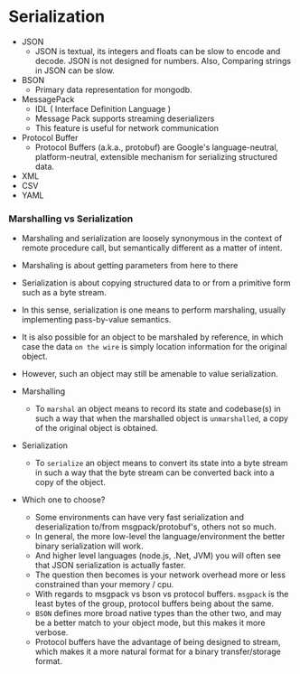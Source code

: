 # Serialization

- JSON
    - JSON is textual, its integers and floats can be slow to encode and decode. JSON is not designed for numbers. Also, Comparing strings in JSON can be slow.
- BSON
    - Primary data representation for mongodb.
- MessagePack
    - IDL ( Interface Definition Language )
    - Message Pack supports streaming deserializers
    - This feature is useful for network communication
- Protocol Buffer
    - Protocol Buffers (a.k.a., protobuf) are Google's language-neutral, platform-neutral, extensible mechanism for serializing structured data.    
- XML
- CSV
- YAML

### Marshalling vs Serialization

- Marshaling and serialization are loosely synonymous in the context of remote procedure call, but semantically different as a matter of intent.

- Marshaling is about getting parameters from here to there

- Serialization is about copying structured data to or from a primitive form such as a byte stream.

- In this sense, serialization is one means to perform marshaling, usually implementing pass-by-value semantics.

- It is also possible for an object to be marshaled by reference, in which case the data `on the wire` is simply location information for the original object.

- However, such an object may still be amenable to value serialization.

- Marshalling
    - To `marshal` an object means to record its state and codebase(s) in such a way that when the marshalled object is `unmarshalled`, a copy of the original object is obtained.

- Serialization
    - To `serialize` an object means to convert its state into a byte stream in such a way that the byte stream can be converted back into a copy of the object.

- Which one to choose?
    - Some environments can have very fast serialization and deserialization to/from msgpack/protobuf's, others not so much. 
    - In general, the more low-level the language/environment the better binary serialization will work.
    - And higher level languages (node.js, .Net, JVM) you will often see that JSON serialization is actually faster. 
    - The question then becomes is your network overhead more or less constrained than your memory / cpu.
    - With regards to msgpack vs bson vs protocol buffers. `msgpack` is the least bytes of the group, protocol buffers being about the same. 
    - `BSON` defines more broad native types than the other two, and may be a better match to your object mode, but this makes it more verbose. 
    - Protocol buffers have the advantage of being designed to stream, which makes it a more natural format for a binary transfer/storage format.